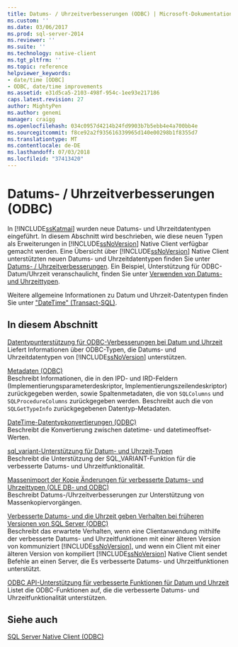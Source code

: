 ```yaml
---
title: Datums- / Uhrzeitverbesserungen (ODBC) | Microsoft-Dokumentation
ms.custom: ''
ms.date: 03/06/2017
ms.prod: sql-server-2014
ms.reviewer: ''
ms.suite: ''
ms.technology: native-client
ms.tgt_pltfrm: ''
ms.topic: reference
helpviewer_keywords:
- date/time [ODBC]
- ODBC, date/time improvements
ms.assetid: e31d5ca5-2103-498f-954c-1ee93e217186
caps.latest.revision: 27
author: MightyPen
ms.author: genemi
manager: craigg
ms.openlocfilehash: 034c0957d4214b24fd9903b7b5ebb4e4a700bb4e
ms.sourcegitcommit: f8ce92a2f935616339965d140e00298b1f8355d7
ms.translationtype: MT
ms.contentlocale: de-DE
ms.lasthandoff: 07/03/2018
ms.locfileid: "37413420"
---
```

# <a name="date-and-time-improvements-odbc"></a>Datums- / Uhrzeitverbesserungen (ODBC)
  In [!INCLUDE[ssKatmai](../../includes/sskatmai-md.md)] wurden neue Datums- und Uhrzeitdatentypen eingeführt. In diesem Abschnitt wird beschrieben, wie diese neuen Typen als Erweiterungen in [!INCLUDE[ssNoVersion](../../includes/ssnoversion-md.md)] Native Client verfügbar gemacht werden. Eine Übersicht über [!INCLUDE[ssNoVersion](../../includes/ssnoversion-md.md)] Native Client unterstützten neuen Datums- und Uhrzeitdatentypen finden Sie unter [Datums- / Uhrzeitverbesserungen](../native-client/features/date-and-time-improvements.md). Ein Beispiel, Unterstützung für ODBC-Datum/Uhrzeit veranschaulicht, finden Sie unter [Verwenden von Datums- und Uhrzeittypen](../native-client-odbc-how-to/use-date-and-time-types.md).  
  
 Weitere allgemeine Informationen zu Datum und Uhrzeit-Datentypen finden Sie unter ["DateTime" &#40;Transact-SQL&#41;](/sql/t-sql/data-types/datetime-transact-sql).  
  
## <a name="in-this-section"></a>In diesem Abschnitt  
 [Datentypunterstützung für ODBC-Verbesserungen bei Datum und Uhrzeit](../../relational-databases/native-client-odbc-date-time/data-type-support-for-odbc-date-and-time-improvements.md)  
 Liefert Informationen über ODBC-Typen, die Datums- und Uhrzeitdatentypen von [!INCLUDE[ssNoVersion](../../includes/ssnoversion-md.md)] unterstützen.  
  
 [Metadaten &#40;ODBC&#41;](../../database-engine/dev-guide/metadata-odbc.md)  
 Beschreibt Informationen, die in den IPD- und IRD-Feldern (Implementierungsparameterdeskriptor, Implementierungszeilendeskriptor) zurückgegeben werden, sowie Spaltenmetadaten, die von `SQLColumns` und `SQLProcedureColumns` zurückgegeben werden. Beschreibt auch die von `SQLGetTypeInfo` zurückgegebenen Datentyp-Metadaten.  
  
 [DateTime-Datentypkonvertierungen &#40;ODBC&#41;](datetime-data-type-conversions-odbc.md)  
 Beschreibt die Konvertierung zwischen datetime- und datetimeoffset-Werten.  
  
 [sql_variant-Unterstützung für Datum- und Uhrzeit-Typen](sql-variant-support-for-date-and-time-types.md)  
 Beschreibt die Unterstützung der SQL_VARIANT-Funktion für die verbesserte Datums- und Uhrzeitfunktionalität.  
  
 [Massenimport der Kopie Änderungen für verbesserte Datums- und Uhrzeittypen &#40;OLE DB- und ODBC&#41;](../../relational-databases/native-client-odbc-date-time/bulk-copy-changes-for-enhanced-date-and-time-types-ole-db-and-odbc.md)  
 Beschreibt Datums-/Uhrzeitverbesserungen zur Unterstützung von Massenkopiervorgängen.  
  
 [Verbesserte Datums- und die Uhrzeit geben Verhalten bei früheren Versionen von SQL Server &#40;ODBC&#41;](enhanced-date-and-time-type-behavior-with-previous-sql-server-versions-odbc.md)  
 Beschreibt das erwartete Verhalten, wenn eine Clientanwendung mithilfe der verbesserte Datums- und Uhrzeitfunktionen mit einer älteren Version von kommuniziert [!INCLUDE[ssNoVersion](../../includes/ssnoversion-md.md)], und wenn ein Client mit einer älteren Version von kompiliert [!INCLUDE[ssNoVersion](../../includes/ssnoversion-md.md)] Native Client sendet Befehle an einen Server, die Es verbesserte Datums- und Uhrzeitfunktionen unterstützt.  
  
 [ODBC API-Unterstützung für verbesserte Funktionen für Datum und Uhrzeit](odbc-api-support-for-enhanced-date-and-time-features.md)  
 Listet die ODBC-Funktionen auf, die die verbesserte Datums- und Uhrzeitfunktionalität unterstützen.  
  
## <a name="see-also"></a>Siehe auch  
 [SQL Server Native Client &#40;ODBC&#41;](../../relational-databases/native-client/odbc/sql-server-native-client-odbc.md)  
  
  
